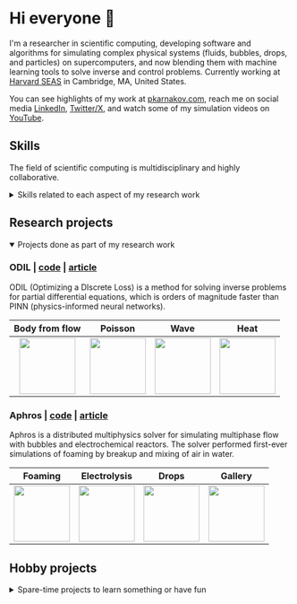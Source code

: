 # Hi everyone :wave:

I'm a researcher in scientific computing, developing software and algorithms for simulating complex
physical systems (fluids, bubbles, drops, and particles) on
supercomputers, and now blending them with machine learning tools to solve
inverse and control problems.
Currently working at [Harvard SEAS](https://cse-lab.seas.harvard.edu/people/petr-karnakov) in Cambridge, MA, United States.

You can see highlights of my work at [pkarnakov.com](https://pkarnakov.com),
reach me on social media [LinkedIn](https://www.linkedin.com/in/pkarnakov), [Twitter/X](https://twitter.com/pkarnakov),
and watch some of my simulation videos on [YouTube](https://www.youtube.com/@pkarnakov).

## Skills

The field of scientific computing is multidisciplinary and highly collaborative.

<details>
<summary>
Skills related to each aspect of my research work
</summary>

* mathematical model (mechanics, calculus, differential equations)
* discretization (numerical methods, linear algebra)
* software implementation (C++, Python)
* high-performance computing (MPI, OpenMP, OpenCL, vectorization, x86 assembly)
* project tools (CMake, CI/CD, Docker)
* inverse and control problems (optimization, machine learning, TensorFlow, Bayesian inference)
* publishing and communication (LaTeX, scientific writing, oral presentation)
* visualization, slides, and demos (ParaView, Keynote, reveal.js, JavaScript, HTML)

I have collaborated with over 20 fellow researchers from several institutions around the globe (US, Switzerland, Germany, France, Russia)
and presented my work at 8 international conferences.
</details>

## Research projects
<details open>
<summary>
Projects done as part of my research work
</summary>

### ODIL | [code](https://github.com/cselab/odil) | [article](https://doi.org/10.1093/pnasnexus/pgae005)

ODIL (Optimizing a DIscrete Loss) is a method for solving inverse problems for partial differential equations,
which is orders of magnitude faster than PINN (physics-informed neural networks).

| Body from flow | Poisson | Wave | Heat |
|:---:|:---:|:---:|:---:|
| [<img src="https://pkarnakov.com/media/tile_bodyinfer.jpg" width=100>](https://academic.oup.com/pnasnexus/article/3/1/pgae005/7516080#437357793) | [<img src="https://pkarnakov.com/media/wasm_poisson.png" width=100>](https://pkarnakov.github.io/autodiff/demos/poisson.html) | [<img src="https://pkarnakov.com/media/wasm_wave.png" width=100>](https://pkarnakov.github.io/autodiff/demos/wave.html) | [<img src="https://pkarnakov.com/media/wasm_heat.png" width=100>](https://pkarnakov.github.io/autodiff/demos/heat.html) |

### Aphros | [code](https://github.com/cselab/aphros) | [article](https://doi.org/10.1126/sciadv.abm0590)

Aphros is a distributed multiphysics solver for simulating multiphase
flow with bubbles and electrochemical reactors.
The solver performed first-ever simulations
of foaming by breakup and mixing of air in water.

| Foaming | Electrolysis | Drops | Gallery |
|:---:|:---:|:---:|:---:|
| [<img src="https://pkarnakov.com/media/tile_waterfall.jpg" width=100>](https://www.youtube.com/watch?v=0Cj8pPYNJGY) | [<img src="https://pkarnakov.com/media/tile_reactor.jpg" width=100>](https://www.youtube.com/watch?v=Rm-xDGpIEJA) | [<img src="https://pkarnakov.com/media/wasm_hydro.png" width=100>](https://cselab.github.io/aphros/wasm/hydro.html) | [<img src="https://pkarnakov.com/media/wasm_gallery.png" width=100>](https://github.com/cselab/aphros/wiki/Aphros-Explorer) |

</details>

## Hobby projects
<details>
<summary>
Spare-time projects to learn something or have fun
</summary>
TBA
</details>
